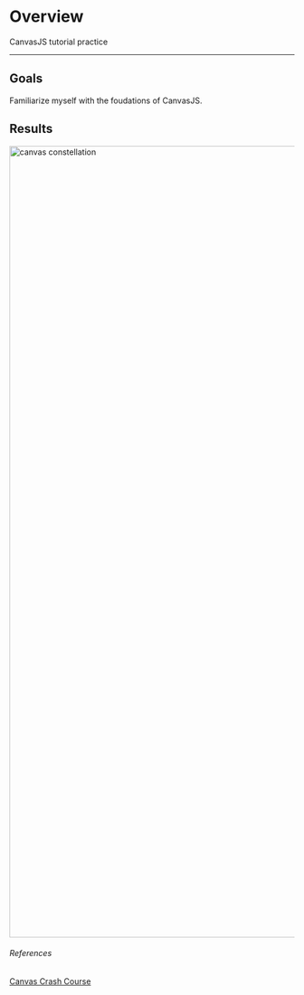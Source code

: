 # Overview
CanvasJS tutorial practice

---

## Goals
Familiarize myself with the foudations of CanvasJS.

## Results

<img width="1400" alt="canvas constellation" src="https://media.giphy.com/media/1un8KoonyaaQqZEmOp/giphy-downsized.gif">

###### References

[Canvas Crash Course](https://www.youtube.com/watch?v=Yvz_axxWG4Y)
